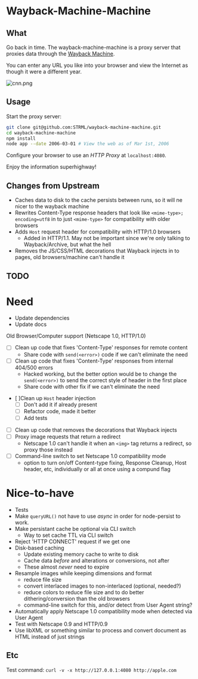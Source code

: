 Wayback-Machine-Machine
=======================

What
----

Go back in time. The wayback-machine-machine is a proxy server that proxies data through
the [Wayback Machine](https://archive.org/help/wayback_api.php).

You can enter any URL you like into your browser and view the Internet
as though it were a different year.

![cnn.png](cnn.png)

Usage
-----

Start the proxy server:

```bash
git clone git@github.com:STRML/wayback-machine-machine.git
cd wayback-machine-machine
npm install
node app --date 2006-03-01 # View the web as of Mar 1st, 2006
```

Configure your browser to use an *HTTP Proxy* at `localhost:4080`.

Enjoy the information superhighway!

Changes from Upstream
---------------------
* Caches data to disk to the cache persists between runs, so it will ne nicer to the wayback machine
* Rewrites Content-Type response headers that look like `<mime-type>; encoding=utf8` in to just `<mime-type>` for compatibility with older browsers
* Adds `Host` request header for compatibility with HTTP/1.0 browsers
  * Added in HTTP/1.1. May not be important since we're only talking to Wayback/Archive, but what the hell
* Removes the JS/CSS/HTML decorations that Wayback injects in to pages, old browsers/machine can't handle it

TODO
----

Need
====

* Update dependencies
* Update docs

Old Browser/Computer support (Netscape 1.0, HTTP/1.0)
* [ ] Clean up code that fixes 'Content-Type' responses for remote content
  * Share code with `send(<error>)` code if we can't eliminate the need
* [ ] Clean up code that fixes 'Content-Type' responses from internal 404/500 errors
  * Hacked working, but the better option would be to change the `send(<error>)` to send the correct style of header in the first place
  * Share code with other fix if we can't eliminate the need
* [ ]Clean up `Host` header injection
  * [ ] Don't add it if already present
  * [ ] Refactor code, made it better
  * [ ] Add tests
* [ ] Clean up code that removes the decorations that Wayback injects
* [ ] Proxy image requests that return a redirect
  * Netscape 1.0 can't handle it when an `<img>` tag returns a redirect, so proxy those instead
* [ ] Command-line switch to set Netscape 1.0 compatibility mode
  * option to turn on/off Content-type fixing, Response Cleanup, Host header, etc, individually or all at once using a compund flag


Nice-to-have
============
* Tests
* Make `queryURL()` not have to use *async* in order for node-persist to work.
* Make persistant cache be optional via CLI switch
  * Way to set cache TTL via CLI switch
* Reject 'HTTP CONNECT' request if we get one
* Disk-based caching
  * Update existing memory cache to write to disk
  * Cache data *before* and alterations or conversions, not after
  * These almost *never* need to expire
* Resample images while keeping dimensions and format
  * reduce file size
  * convert interlaced images to non-interlaced (optional, needed?)
  * reduce colors to reduce file size and to do better dithering/conversion than the old browsers
  * command-line switch for this, and/or detect from User Agent string?
* Automatically apply Netscape 1.0 compatibility mode when detected via User Agent
* Test with Netscape 0.9 and HTTP/0.9
* Use libXML or something similar to process and convert document as HTML instead of just strings

Etc
---

Test command: `curl -v -x http://127.0.0.1:4080 http://apple.com`
